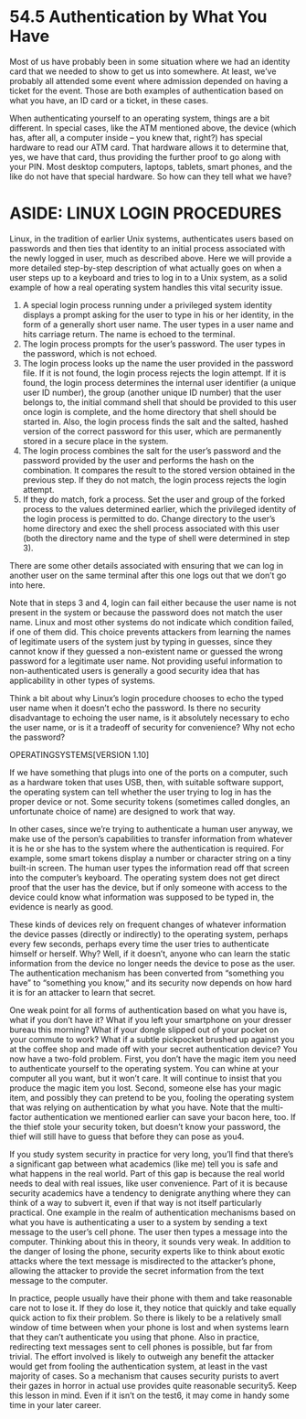 # 54.5 Authentication by What You Have  

Most of us have probably been in some situation where we had an identity card that we needed to show to get us into somewhere. At least, we’ve probably all attended some event where admission depended on having a ticket for the event. Those are both examples of authentication based on what you have, an ID card or a ticket, in these cases.  

When authenticating yourself to an operating system, things are a bit different. In special cases, like the ATM mentioned above, the device (which has, after all, a computer inside – you knew that, right?) has special hardware to read our ATM card. That hardware allows it to determine that, yes, we have that card, thus providing the further proof to go along with your PIN. Most desktop computers, laptops, tablets, smart phones, and the like do not have that special hardware. So how can they tell what we have?  

# ASIDE: LINUX LOGIN PROCEDURES  

Linux, in the tradition of earlier Unix systems, authenticates users based on passwords and then ties that identity to an initial process associated with the newly logged in user, much as described above. Here we will provide a more detailed step-by-step description of what actually goes on when a user steps up to a keyboard and tries to log in to a Unix system, as a solid example of how a real operating system handles this vital security issue.  

1. A special login process running under a privileged system identity displays a prompt asking for the user to type in his or her identity, in the form of a generally short user name. The user types in a user name and hits carriage return. The name is echoed to the terminal.   
2. The login process prompts for the user’s password. The user types in the password, which is not echoed.   
3. The login process looks up the name the user provided in the password file. If it is not found, the login process rejects the login attempt. If it is found, the login process determines the internal user identifier (a unique user ID number), the group (another unique ID number) that the user belongs to, the initial command shell that should be provided to this user once login is complete, and the home directory that shell should be started in. Also, the login process finds the salt and the salted, hashed version of the correct password for this user, which are permanently stored in a secure place in the system.   
4. The login process combines the salt for the user’s password and the password provided by the user and performs the hash on the combination. It compares the result to the stored version obtained in the previous step. If they do not match, the login process rejects the login attempt.   
5. If they do match, fork a process. Set the user and group of the forked process to the values determined earlier, which the privileged identity of the login process is permitted to do. Change directory to the user’s home directory and exec the shell process associated with this user (both the directory name and the type of shell were determined in step 3).  

There are some other details associated with ensuring that we can log in another user on the same terminal after this one logs out that we don’t go into here.  

Note that in steps 3 and 4, login can fail either because the user name is not present in the system or because the password does not match the user name. Linux and most other systems do not indicate which condition failed, if one of them did. This choice prevents attackers from learning the names of legitimate users of the system just by typing in guesses, since they cannot know if they guessed a non-existent name or guessed the wrong password for a legitimate user name. Not providing useful information to non-authenticated users is generally a good security idea that has applicability in other types of systems.  

Think a bit about why Linux’s login procedure chooses to echo the typed user name when it doesn’t echo the password. Is there no security disadvantage to echoing the user name, is it absolutely necessary to echo the user name, or is it a tradeoff of security for convenience? Why not echo the password?  

OPERATINGSYSTEMS[VERSION 1.10]  

If we have something that plugs into one of the ports on a computer, such as a hardware token that uses USB, then, with suitable software support, the operating system can tell whether the user trying to log in has the proper device or not. Some security tokens (sometimes called dongles, an unfortunate choice of name) are designed to work that way.  

In other cases, since we’re trying to authenticate a human user anyway, we make use of the person’s capabilities to transfer information from whatever it is he or she has to the system where the authentication is required. For example, some smart tokens display a number or character string on a tiny built-in screen. The human user types the information read off that screen into the computer’s keyboard. The operating system does not get direct proof that the user has the device, but if only someone with access to the device could know what information was supposed to be typed in, the evidence is nearly as good.  

These kinds of devices rely on frequent changes of whatever information the device passes (directly or indirectly) to the operating system, perhaps every few seconds, perhaps every time the user tries to authenticate himself or herself. Why? Well, if it doesn’t, anyone who can learn the static information from the device no longer needs the device to pose as the user. The authentication mechanism has been converted from “something you have” to “something you know,” and its security now depends on how hard it is for an attacker to learn that secret.  

One weak point for all forms of authentication based on what you have is, what if you don’t have it? What if you left your smartphone on your dresser bureau this morning? What if your dongle slipped out of your pocket on your commute to work? What if a subtle pickpocket brushed up against you at the coffee shop and made off with your secret authentication device? You now have a two-fold problem. First, you don’t have the magic item you need to authenticate yourself to the operating system. You can whine at your computer all you want, but it won’t care. It will continue to insist that you produce the magic item you lost. Second, someone else has your magic item, and possibly they can pretend to be you, fooling the operating system that was relying on authentication by what you have. Note that the multi-factor authentication we mentioned earlier can save your bacon here, too. If the thief stole your security token, but doesn’t know your password, the thief will still have to guess that before they can pose as you4.  

If you study system security in practice for very long, you’ll find that there’s a significant gap between what academics (like me) tell you is safe and what happens in the real world. Part of this gap is because the real world needs to deal with real issues, like user convenience. Part of it is because security academics have a tendency to denigrate anything where they can think of a way to subvert it, even if that way is not itself particularly practical. One example in the realm of authentication mechanisms based on what you have is authenticating a user to a system by sending a text message to the user’s cell phone. The user then types a message into the computer. Thinking about this in theory, it sounds very weak. In addition to the danger of losing the phone, security experts like to think about exotic attacks where the text message is misdirected to the attacker’s phone, allowing the attacker to provide the secret information from the text message to the computer.  

In practice, people usually have their phone with them and take reasonable care not to lose it. If they do lose it, they notice that quickly and take equally quick action to fix their problem. So there is likely to be a relatively small window of time between when your phone is lost and when systems learn that they can’t authenticate you using that phone. Also in practice, redirecting text messages sent to cell phones is possible, but far from trivial. The effort involved is likely to outweigh any benefit the attacker would get from fooling the authentication system, at least in the vast majority of cases. So a mechanism that causes security purists to avert their gazes in horror in actual use provides quite reasonable security5. Keep this lesson in mind. Even if it isn’t on the test6, it may come in handy some time in your later career.  

